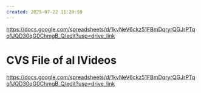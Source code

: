 ```yaml
---
created: 2025-07-22 11:39:59
---
```

https://docs.google.com/spreadsheets/d/1kvNeV6ckz51FBmDqryrQGJrPTqq1JQD30qG0ChmgB_Q/edit?usp=drive_link
# CVS File of al lVideos

https://docs.google.com/spreadsheets/d/1kvNeV6ckz51FBmDqryrQGJrPTqq1JQD30qG0ChmgB_Q/edit?usp=drive_link
